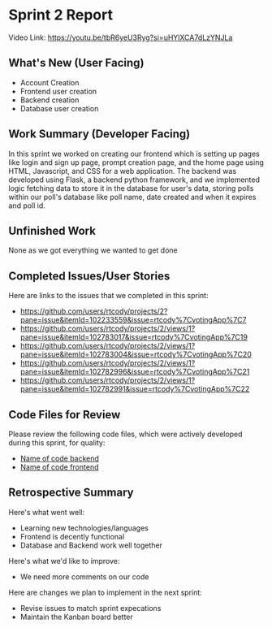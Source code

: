 # Sprint 2 Report 
Video Link: https://youtu.be/tbR6yeU3Ryg?si=uHYlXCA7dLzYNJLa
## What's New (User Facing)
 * Account Creation
 * Frontend user creation
 * Backend creation
 * Database user creation

## Work Summary (Developer Facing)
In this sprint we worked on creating our frontend which is setting up pages like login and sign up page, prompt creation page, and the home page
using HTML, Javascript, and CSS for a web application. The backend was developed using Flask, a backend python framework, and we implemented logic 
fetching data to store it in the database for user's data, storing polls within our poll's database like poll name, date created and when it expires
and poll id.

## Unfinished Work
None as we got everything we wanted to get done

## Completed Issues/User Stories
Here are links to the issues that we completed in this sprint:

 * https://github.com/users/rtcody/projects/2?pane=issue&itemId=102233559&issue=rtcody%7CvotingApp%7C7 
 * https://github.com/users/rtcody/projects/2/views/1?pane=issue&itemId=102783017&issue=rtcody%7CvotingApp%7C19
 * https://github.com/users/rtcody/projects/2/views/1?pane=issue&itemId=102783004&issue=rtcody%7CvotingApp%7C20
 * https://github.com/users/rtcody/projects/2/views/1?pane=issue&itemId=102782996&issue=rtcody%7CvotingApp%7C21
 * https://github.com/users/rtcody/projects/2/views/1?pane=issue&itemId=102782991&issue=rtcody%7CvotingApp%7C22

## Code Files for Review
Please review the following code files, which were actively developed during this sprint, for quality:
 * [Name of code backend](https://github.com/rtcody/votingApp/tree/main/backend)
 * [Name of code frontend](https://github.com/rtcody/votingApp/tree/main/frontend)

 
## Retrospective Summary
Here's what went well:
  * Learning new technologies/languages
  * Frontend is decently functional
  * Database and Backend work well together
 
Here's what we'd like to improve:
   * We need more comments on our code
  
Here are changes we plan to implement in the next sprint:
   * Revise issues to match sprint expecations
   * Maintain the Kanban board better 
